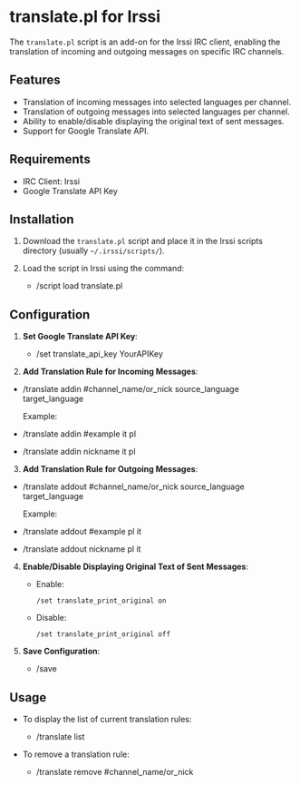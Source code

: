 # translate.pl for Irssi

The `translate.pl` script is an add-on for the Irssi IRC client, enabling the translation of incoming and outgoing messages on specific IRC channels.

## Features

- Translation of incoming messages into selected languages per channel.
- Translation of outgoing messages into selected languages per channel.
- Ability to enable/disable displaying the original text of sent messages.
- Support for Google Translate API.

## Requirements

- IRC Client: Irssi
- Google Translate API Key

## Installation

1. Download the `translate.pl` script and place it in the Irssi scripts directory (usually `~/.irssi/scripts/`).
2. Load the script in Irssi using the command:

   - /script load translate.pl


## Configuration

1. **Set Google Translate API Key**:

   - /set translate_api_key YourAPIKey


2. **Add Translation Rule for Incoming Messages**:

- /translate addin #channel_name/or_nick source_language target_language

   Example:

- /translate addin #example it pl
- /translate addin nickname it pl


3. **Add Translation Rule for Outgoing Messages**:

- /translate addout #channel_name/or_nick source_language target_language

   Example:

- /translate addout #example pl it
- /translate addout nickname pl it


4. **Enable/Disable Displaying Original Text of Sent Messages**:

   - Enable:
     ```
     /set translate_print_original on
     ```
   - Disable:
     ```
     /set translate_print_original off
     ```

5. **Save Configuration**:

   - /save


## Usage

- To display the list of current translation rules:
   - /translate list

- To remove a translation rule:
   - /translate remove #channel_name/or_nick
